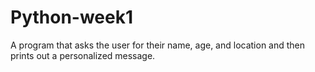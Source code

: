 # Python-week1
A program that asks the user for their name, age, and location and then prints out a personalized message.
